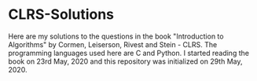 # CLRS-Solutions
Here are my solutions to the questions in the book "Introduction to Algorithms" by Cormen, Leiserson, Rivest and Stein - CLRS.
The programming languages used here are C and Python. I started reading the book on 23rd May, 2020 and this repository was initialized on 29th May, 2020.
